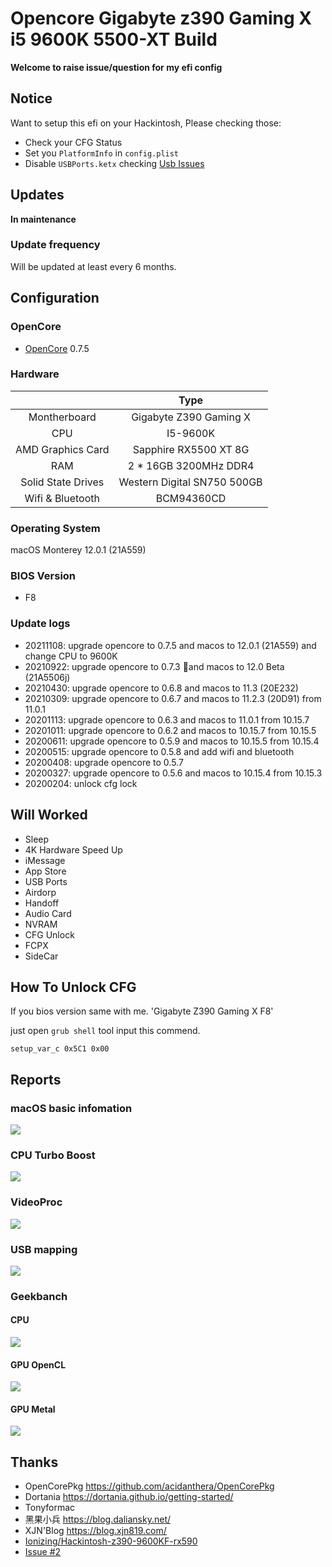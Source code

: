 # Opencore Gigabyte z390 Gaming X i5 9600K 5500-XT Build

**Welcome to raise issue/question for my efi config**

## Notice

Want to setup this efi on your Hackintosh, Please checking those:

- Check your CFG Status
- Set you `PlatformInfo` in `config.plist`
- Disable `USBPorts.ketx` checking [Usb Issues](https://dortania.github.io/OpenCore-Install-Guide/troubleshooting/extended/kernel-issues.html#usb-issues)


## Updates

**In maintenance**
### Update frequency
Will be updated at least every 6 months.

## Configuration

### OpenCore

- [OpenCore](https://github.com/acidanthera/OpenCorePkg) 0.7.5

### Hardware

|                    |            Type             |
| :----------------: | :-------------------------: |
|    Montherboard    |   Gigabyte Z390 Gaming X    |
|        CPU         |          I5-9600K           |
| AMD Graphics Card  |    Sapphire RX5500 XT 8G    |
|        RAM         |    2 * 16GB 3200MHz DDR4    |
| Solid State Drives | Western Digital SN750 500GB |
| Wifi & Bluetooth   |  BCM94360CD                 |

### Operating System

macOS Monterey 12.0.1 (21A559)

### BIOS Version

- F8

### Update logs
- 20211108: upgrade opencore to 0.7.5 and macos to 12.0.1 (21A559) and change CPU to 9600K
- 20210922: upgrade opencore to 0.7.3 and macos to 12.0 Beta (21A5506j)
- 20210430: upgrade opencore to 0.6.8 and macos to 11.3 (20E232)
- 20210309: upgrade opencore to 0.6.7 and macos to 11.2.3 (20D91) from 11.0.1
- 20201113: upgrade opencore to 0.6.3 and macos to 11.0.1 from 10.15.7
- 20201011: upgrade opencore to 0.6.2 and macos to 10.15.7 from 10.15.5
- 20200611: upgrade opencore to 0.5.9 and macos to 10.15.5 from 10.15.4
- 20200515: upgrade opencore to 0.5.8 and add wifi and bluetooth
- 20200408: upgrade opencore to 0.5.7
- 20200327: upgrade opencore to 0.5.6 and macos to 10.15.4 from 10.15.3
- 20200204: unlock cfg lock

## Will Worked

- Sleep
- 4K Hardware Speed Up
- iMessage
- App Store
- USB Ports
- Airdorp
- Handoff
- Audio Card
- NVRAM
- CFG Unlock
- FCPX
- SideCar


## How To Unlock CFG

If you bios version same with me. 'Gigabyte Z390 Gaming X F8'

just open `grub shell` tool input this commend.

```grub
setup_var_c 0x5C1 0x00
```


## Reports

### macOS basic infomation
![](/img/BasicInfomation.png)

### CPU Turbo Boost 
![](/img/CPU-Inter-Power-Gadget.png)

### VideoProc
![](/img/VideoProc-report.jpg)

### USB mapping
![](/img/USBPorts-mapping.png)

### Geekbanch

#### CPU
![](/img/CPU-Geekbanch.png)

#### GPU OpenCL
![](/img/GPU-Geekbanch-OpenCL.png)

#### GPU Metal
![](/img/GPU-Geekbanch-Metal.png)


## Thanks

- OpenCorePkg https://github.com/acidanthera/OpenCorePkg
- Dortania https://dortania.github.io/getting-started/
- Tonyformac
- 黑果小兵 https://blog.daliansky.net/
- XJN'Blog https://blog.xjn819.com/
- [Ionizing/Hackintosh-z390-9600KF-rx590](https://github.com/Ionizing/Hackintosh-z390-9600KF-rx590)
- [Issue #2](https://github.com/EINDEX/Opencore-Gigabyte-z390-Gaming-X-i5-9600kf-Rx-5500-xt-Build/issues/2)